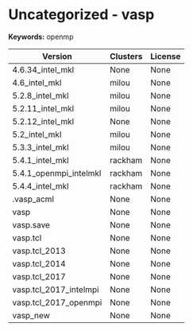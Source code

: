# Uncategorized - vasp



**Keywords:** openmp



| Version | Clusters | License |
| ------- | -------- | ------- |
| 4.6.34_intel_mkl | None | None |
| 4.6_intel_mkl | milou | None |
| 5.2.8_intel_mkl | milou | None |
| 5.2.11_intel_mkl | milou | None |
| 5.2.12_intel_mkl | None | None |
| 5.2_intel_mkl | milou | None |
| 5.3.3_intel_mkl | milou | None |
| 5.4.1_intel_mkl | rackham | None |
| 5.4.1_openmpi_intelmkl | rackham | None |
| 5.4.4_intel_mkl | rackham | None |
| .vasp_acml | None | None |
| vasp | None | None |
| vasp.save | None | None |
| vasp.tcl | None | None |
| vasp.tcl_2013 | None | None |
| vasp.tcl_2014 | None | None |
| vasp.tcl_2017 | None | None |
| vasp.tcl_2017_intelmpi | None | None |
| vasp.tcl_2017_openmpi | None | None |
| vasp_new | None | None |
